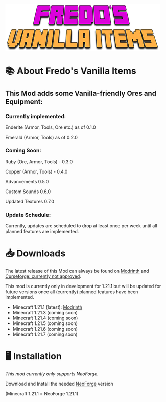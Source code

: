 
<img src="src/main/resources/FredosVanillaItems-Icon.png">

📚 About Fredo's Vanilla Items
=======
## This Mod adds some Vanilla-friendly Ores and Equipment:

### Currently implemented:

Enderite (Armor, Tools, Ore etc.) as of 0.1.0

Emerald (Armor, Tools) as of 0.2.0

### Coming Soon:

Ruby (Ore, Armor, Tools) - 0.3.0

Copper (Armor, Tools) - 0.4.0

Advancements 0.5.0

Custom Sounds 0.6.0

Updated Textures 0.7.0

### Update Schedule:
Currently, updates are scheduled to drop at least
once per week until all planned features are implemented.


📥 Downloads
=======

The latest release of this Mod can always be found on
[Modrinth](https://modrinth.com/mod/fredos-vanilla-items) and [Curseforge: currently not approved](https://curseforge.com).

This mod is currently only in development for 1.21.1 but will be updated for future versions once all (currently) planned features have been implemented.

- Minecraft 1.21.1 (latest): [Modrinth](https://modrinth.com/mod/fredos-vanilla-items/version/0.2.0)
- Minecraft 1.21.3 (coming soon)
- Minecraft 1.21.4 (coming soon)
- Minecraft 1.21.5 (coming soon)
- Minecraft 1.21.6 (coming soon)
- Minecraft 1.21.7 (coming soon)

🖥️ Installation
============
_This mod currently only supports NeoForge._

Download and Install the needed [NeoForge](https://neoforged.net) version 

(Minecraft 1.21.1 = NeoForge 1.21.1)

